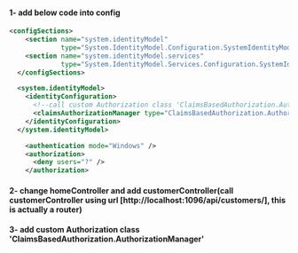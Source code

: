 #### 1- add below code into config
```xml
<configSections>
    <section name="system.identityModel"
             type="System.IdentityModel.Configuration.SystemIdentityModelSection, System.IdentityModel, Version=4.0.0.0, Culture=neutral, PublicKeyToken=B77A5C561934E089" />
    <section name="system.identityModel.services"
             type="System.IdentityModel.Services.Configuration.SystemIdentityModelServicesSection, System.IdentityModel.Services, Version=4.0.0.0, Culture=neutral, PublicKeyToken=B77A5C561934E089" />
  </configSections>

  <system.identityModel>
    <identityConfiguration>
      <!--call custom Authorization class 'ClaimsBasedAuthorization.AuthorizationManager'-->
      <claimsAuthorizationManager type="ClaimsBasedAuthorization.AuthorizationManager, ClaimsBasedAuthorization"/>
    </identityConfiguration>
  </system.identityModel>
```
```xml
    <authentication mode="Windows" />
    <authorization>
      <deny users="?" />
    </authorization>
```
#### 2- change homeController and add customerController(call customerController using url [http://localhost:1096/api/customers/], this is actually a router)
#### 3- add custom Authorization class 'ClaimsBasedAuthorization.AuthorizationManager'

